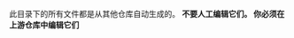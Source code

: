 <!--
All files in this directory are auto-generated from other repos. **Do not edit them manually. You must edit them in their upstream repo.**
-->


此目录下的所有文件都是从其他仓库自动生成的。 **不要人工编辑它们。 你必须在上游仓库中编辑它们**

